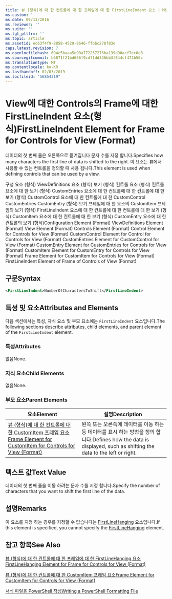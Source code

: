 ```yaml
---
title: 뷰 (형식)에 대 한 컨트롤에 대 한 프레임에 대 한 FirstLineIndent 요소 | Microsoft Docs
ms.custom: ''
ms.date: 09/13/2016
ms.reviewer: ''
ms.suite: ''
ms.tgt_pltfrm: ''
ms.topic: article
ms.assetid: ec63f4f9-8858-4529-8646-ffbbc278f83e
caps.latest.revision: 7
ms.openlocfilehash: 694c5baaa5e90a772257276ba139d90acf7ec0e3
ms.sourcegitcommit: b6871f21bd666f9cd71dd336bb3f844cf472b56c
ms.translationtype: MT
ms.contentlocale: ko-KR
ms.lasthandoff: 02/03/2019
ms.locfileid: "56854319"
---
```

# <a name="firstlineindent-element-for-frame-for-controls-for-view-format"></a><span data-ttu-id="b4e32-102">View에 대한 Controls의 Frame에 대한 FirstLineIndent 요소(형식)</span><span class="sxs-lookup"><span data-stu-id="b4e32-102">FirstLineIndent Element for Frame for Controls for View (Format)</span></span>

<span data-ttu-id="b4e32-103">데이터의 첫 번째 줄은 오른쪽으로 옮겨집니다 문자 수를 지정 합니다.</span><span class="sxs-lookup"><span data-stu-id="b4e32-103">Specifies how many characters the first line of data is shifted to the right.</span></span> <span data-ttu-id="b4e32-104">이 요소는 뷰에서 사용할 수 있는 컨트롤을 정의할 때 사용 됩니다.</span><span class="sxs-lookup"><span data-stu-id="b4e32-104">This element is used when defining controls that can be used by a view.</span></span>

<span data-ttu-id="b4e32-105">구성 요소 (형식) ViewDefinitions 요소 (형식) 보기 (형식) 컨트롤 요소 (형식) 컨트롤 요소에 대 한 보기 (형식) CustomEntries 요소에 대 한 컨트롤에 대 한 컨트롤에 대 한 보기 (형식) CustomControl 요소에 대 한 컨트롤에 대 한 CustomControl CustomEntries CustomEntry (형식) 보기 프레임에 대 한 요소의 CustomItem 프레임의 보기 (형식) FirstLineIndent 요소에 대 한 컨트롤에 대 한 컨트롤에 대 한 보기 (형식) CustomItem 요소에 대 한 컨트롤에 대 한 보기 (형식) CustomEntry 요소에 대 한 컨트롤의 보기 (형식)</span><span class="sxs-lookup"><span data-stu-id="b4e32-105">Configuration Element (Format) ViewDefinitions Element (Format) View Element (Format) Controls Element (Format) Control Element for Controls for View (Format) CustomControl Element for Control for Controls for View (Format) CustomEntries Element for CustomControl for View (Format) CustomEntry Element for CustomEntries for Controls for View (Format) CustomItem Element for CustomEntry for Controls for View (Format) Frame Element for CustomItem for Controls for View (Format) FirstLineIndent Element of Frame of Controls of View (Format)</span></span>

## <a name="syntax"></a><span data-ttu-id="b4e32-106">구문</span><span class="sxs-lookup"><span data-stu-id="b4e32-106">Syntax</span></span>

```xml
<FirstLineIndent>NumberOfCharactersToShift</FirstLineIndent>
```

## <a name="attributes-and-elements"></a><span data-ttu-id="b4e32-107">특성 및 요소</span><span class="sxs-lookup"><span data-stu-id="b4e32-107">Attributes and Elements</span></span>

<span data-ttu-id="b4e32-108">다음 섹션에서는 특성, 자식 요소 및 부모 요소에는 `FirstLineIndent` 요소입니다.</span><span class="sxs-lookup"><span data-stu-id="b4e32-108">The following sections describe attributes, child elements, and parent element of the `FirstLineIndent` element.</span></span>

### <a name="attributes"></a><span data-ttu-id="b4e32-109">특성</span><span class="sxs-lookup"><span data-stu-id="b4e32-109">Attributes</span></span>

<span data-ttu-id="b4e32-110">없음</span><span class="sxs-lookup"><span data-stu-id="b4e32-110">None.</span></span>

### <a name="child-elements"></a><span data-ttu-id="b4e32-111">자식 요소</span><span class="sxs-lookup"><span data-stu-id="b4e32-111">Child Elements</span></span>

<span data-ttu-id="b4e32-112">없음</span><span class="sxs-lookup"><span data-stu-id="b4e32-112">None.</span></span>

### <a name="parent-elements"></a><span data-ttu-id="b4e32-113">부모 요소</span><span class="sxs-lookup"><span data-stu-id="b4e32-113">Parent Elements</span></span>

|<span data-ttu-id="b4e32-114">요소</span><span class="sxs-lookup"><span data-stu-id="b4e32-114">Element</span></span>|<span data-ttu-id="b4e32-115">설명</span><span class="sxs-lookup"><span data-stu-id="b4e32-115">Description</span></span>|
|-------------|-----------------|
|[<span data-ttu-id="b4e32-116">뷰 (형식)에 대 한 컨트롤에 대 한 CustomItem 프레임 요소</span><span class="sxs-lookup"><span data-stu-id="b4e32-116">Frame Element for CustomItem for Controls for View (Format)</span></span>](./frame-element-for-customitem-for-controls-for-view-format.md)|<span data-ttu-id="b4e32-117">왼쪽 또는 오른쪽에 데이터를 이동 하는 등 데이터를 표시 하는 방법을 정의 합니다.</span><span class="sxs-lookup"><span data-stu-id="b4e32-117">Defines how the data is displayed, such as shifting the data to the left or right.</span></span>|

## <a name="text-value"></a><span data-ttu-id="b4e32-118">텍스트 값</span><span class="sxs-lookup"><span data-stu-id="b4e32-118">Text Value</span></span>

<span data-ttu-id="b4e32-119">데이터의 첫 번째 줄을 이동 하려는 문자 수를 지정 합니다.</span><span class="sxs-lookup"><span data-stu-id="b4e32-119">Specify the number of characters that you want to shift the first line of the data.</span></span>

## <a name="remarks"></a><span data-ttu-id="b4e32-120">설명</span><span class="sxs-lookup"><span data-stu-id="b4e32-120">Remarks</span></span>

<span data-ttu-id="b4e32-121">이 요소를 지정 하는 경우를 지정할 수 없습니다는 [FirstLineHanging](./firstlinehanging-element-for-frame-for-controls-for-view-format.md) 요소입니다.</span><span class="sxs-lookup"><span data-stu-id="b4e32-121">If this element is specified, you cannot specify the [FirstLineHanging](./firstlinehanging-element-for-frame-for-controls-for-view-format.md) element.</span></span>

## <a name="see-also"></a><span data-ttu-id="b4e32-122">참고 항목</span><span class="sxs-lookup"><span data-stu-id="b4e32-122">See Also</span></span>

[<span data-ttu-id="b4e32-123">뷰 (형식)에 대 한 컨트롤에 대 한 프레임에 대 한 FirstLineHanging 요소</span><span class="sxs-lookup"><span data-stu-id="b4e32-123">FirstLineHanging Element for Frame for Controls for View (Format)</span></span>](./firstlinehanging-element-for-frame-for-controls-for-view-format.md)

[<span data-ttu-id="b4e32-124">뷰 (형식)에 대 한 컨트롤에 대 한 CustomItem 프레임 요소</span><span class="sxs-lookup"><span data-stu-id="b4e32-124">Frame Element for CustomItem for Controls for View (Format)</span></span>](./frame-element-for-customitem-for-controls-for-view-format.md)

[<span data-ttu-id="b4e32-125">서식 파일을 PowerShell 작성</span><span class="sxs-lookup"><span data-stu-id="b4e32-125">Writing a PowerShell Formatting File</span></span>](./writing-a-powershell-formatting-file.md)
